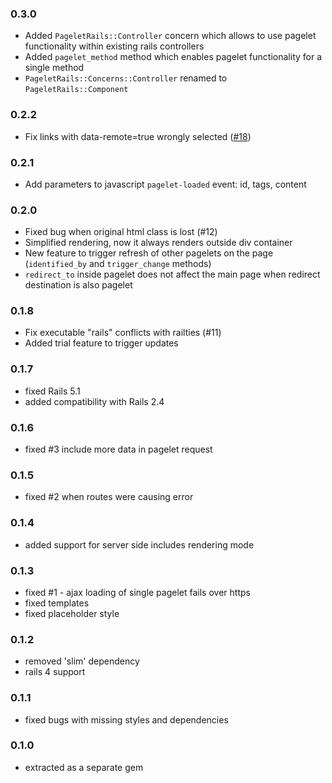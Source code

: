 ### 0.3.0
- Added `PageletRails::Controller` concern which allows to use pagelet functionality within existing rails controllers
- Added `pagelet_method` method which enables pagelet functionality for a single method
- `PageletRails::Concerns::Controller` renamed to `PageletRails::Component`

### 0.2.2
- Fix links with data-remote=true wrongly selected ([#18](https://github.com/antulik/pagelet_rails/pull/18))

### 0.2.1

- Add parameters to javascript `pagelet-loaded` event: id, tags, content

### 0.2.0

- Fixed bug when original html class is lost (#12)
- Simplified rendering, now it always renders outside div container
- New feature to trigger refresh of other pagelets on the page (`identified_by` and `trigger_change` methods)
- `redirect_to` inside pagelet does not affect the main page when redirect destination is also pagelet

### 0.1.8

- Fix executable "rails" conflicts with railties (#11)
- Added trial feature to trigger updates

### 0.1.7

- fixed Rails 5.1
- added compatibility with Rails 2.4

### 0.1.6

- fixed #3 include more data in pagelet request

### 0.1.5

- fixed #2 when routes were causing error 

### 0.1.4

- added support for server side includes rendering mode

### 0.1.3

- fixed #1 - ajax loading of single pagelet fails over https
- fixed templates
- fixed placeholder style

### 0.1.2

- removed 'slim' dependency
- rails 4 support

### 0.1.1

- fixed bugs with missing styles and dependencies
 
### 0.1.0

- extracted as a separate gem
